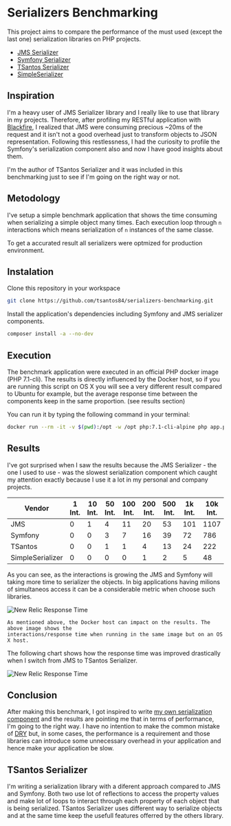 # Serializers Benchmarking

This project aims to compare the performance of the must used (except the last one) serialization libraries on PHP projects.

- [JMS Serializer](http://jmsyst.com/libs/serializer)
- [Symfony Serializer](https://symfony.com/doc/current/components/serializer.html)
- [TSantos Serializer](https://github.com/tsantos84/serializer)
- [SimpleSerializer](https://github.com/opensoft/simple-serializer/)

## Inspiration

I'm a heavy user of JMS Serializer library and I really like to use that library in my projects. Therefore, after profiling my RESTful application with [Blackfire](https://blackfire.io/),
I realized that JMS were consuming precious ~20ms of the request and it isn't not a good overhead just to transform objects to JSON representation. Following
this restlessness, I had the curiosity to profile the Symfony's serialization component also and now I have good insights about them.

I'm the author of TSantos Serializer and it was included in this benchmarking just to see if I'm going on the right way or not.

## Metodology

I've setup a simple benchmark application that shows the time consuming when serializing a simple object many times. Each execution loop through `n` interactions which means serialization of `n` instances of
the same classe.

To get a accurated result all serializers were optmized for production environment.

## Instalation

Clone this repository in your workspace

```bash
git clone https://github.com/tsantos84/serializers-benchmarking.git 
```

Install the application's dependencies including Symfony and JMS serializer components.

```bash
composer install -a --no-dev
```

## Execution

The benchmark application were executed in an official PHP docker image (PHP 7.1-cli). The results is directly influenced by the Docker host, so if you are running this script on
OS X you will see a very different result compared to Ubuntu for example, but the average response time between the components keep in the same proportion. (see results section)

You can run it by typing the following command in your terminal:

```bash
docker run --rm -it -v $(pwd):/opt -w /opt php:7.1-cli-alpine php app.php 100
```

## Results

I've got surprised when I saw the results because the JMS Serializer - the one I used to use - was the slowest serialization component which caught my attention 
exactly because I use it a lot in my personal and company projects.

| Vendor            | 1 Int. | 10 Int. | 50 Int. | 100 Int. | 200 Int. | 500 Int. | 1k Int. | 10k Int. | 50k Int. |
|-------------------|--------|---------|---------|----------|----------|----------|---------|----------|----------|
| JMS               | 0      | 1       | 4       | 11       | 20       | 53       | 101     | 1107     | 5244     |
| Symfony           | 0      | 0       | 3       | 7        | 16       | 39       | 72      | 786      | 3787     |
| TSantos           | 0      | 0       | 1       | 1        | 4        | 13       | 24      | 222      | 1157     |
| SimpleSerializer  | 0      | 0       | 0       | 0        | 1        | 2        | 5       | 48       | 266      |

As you can see, as the interactions is growing the JMS and Symfony will taking more time to serializer the objects. In big applications having milions of simultaneos access
it can be a considerable metric when choose such libraries. 

![New Relic Response Time](https://github.com/tsantos84/serializers-benchmarking/raw/master/img/benchmark.png "JMS, Symfony and TSantos comparison")

	As mentioned above, the Docker host can impact on the results. The above image shows the 
	interactions/response time when running in the same image but on an OS X host.

The following chart shows how the response time was improved drastically when I switch from JMS to TSantos Serializer.

![New Relic Response Time](https://github.com/tsantos84/serializers-benchmarking/raw/master/img/serialization-new-relic.png "API using TSantos serializer")

## Conclusion

After making this benchmark, I got inspired to write [my own serialization component](https://github.com/tsantos84/serializer) and the results are pointing me that in terms of performance,
I'm going to the right way. I have no intention to make the common mistake of [DRY](https://pt.wikipedia.org/wiki/Don%27t_repeat_yourself) but, in some cases, the performance is a requirement 
and those libraries can introduce some unnecessary overhead in your application and hence make your application be slow.

## TSantos Serializer

I'm writing a serialization library with a diferent approach compared to JMS and Symfony. Both two use lot of reflections to access the property values and make
lot of loops to interact through each property of each object that is being serialized. TSantos Serializer uses different way to serialize objects and at 
the same time keep the usefull features offerred by the others library.
